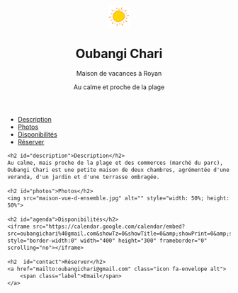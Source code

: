 <html>

<head>
	<meta http-equiv="content-type" content="text/html; charset=UTF-8">
	<title>Oubangi Chari - maison à Royan</title>
	<meta charset="utf-8">
	<meta name="viewport" content="width=device-width, initial-scale=1">
	<meta name="author" content="Oubangichari">
	<meta name="description" content="Page de présentation d'Oubangichari, maison de vacances à Royan">
	<meta name="keywords" content="Oubangichari, location, Royan">
	<link rel="stylesheet" href="oubangichari.css">
</head>

<body>

<header >
	<img class="center" src="accueil.jpg" alt="" style="width: 10%; height: 10%">
	<h1>Oubangi Chari</h1>
	<p>Maison de vacances à Royan</p>
	<p>Au calme et proche de la plage</p>
</header>

<nav>
	<ul >
		<li><a href="#description">Description</a></li>
		<li><a href="#photos">Photos</a></li>
		<li><a href="#agenda">Disponibilités</a></li>
		<li><a href="#contact">Réserver</a></li>
	</ul>
</nav>

<div id="contenu">
		
	<h2 id="description">Description</h2>
	Au calme, mais proche de la plage et des commerces (marché du parc), Oubangi Chari est une petite maison de deux chambres, agrémentée d'une veranda, d'un jardin et d'une terrasse ombragée.

	<h2 id="photos">Photos</h2>
	<img src="maison-vue-d-ensemble.jpg" alt="" style="width: 50%; height: 50%">

	<h2 id="agenda">Disponibilités</h2>
	<iframe src="https://calendar.google.com/calendar/embed?src=oubangichari%40gmail.com&showTz=0&showTitle=0&amp;showPrint=0&amp;showTabs=0&amp;showCalendars=0&amp;height=300&amp;wkst=7&amp;bgcolor=%23FFFFFF&amp;ctz=Europe%2FParis" style="border-width:0" width="400" height="300" frameborder="0" scrolling="no"></iframe>

	<h2  id="contact">Réserver</h2>
	<a href="mailto:oubangichari@gmail.com" class="icon fa-envelope alt">
		<span class="label">Email</span>
	</a>

</div>



</body>

</html>





